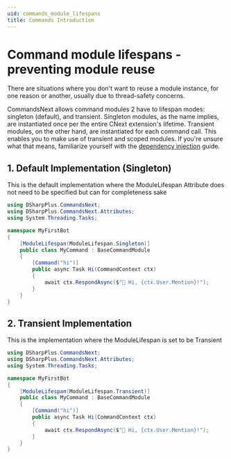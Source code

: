 ```yaml
---
uid: commands_module_lifespans
title: Commands Introduction
---
```


# Command module lifespans - preventing module reuse

There are situations where you don't want to reuse a module instance, for one reason or another, usually due to 
thread-safety concerns.

CommandsNext allows command modules 2 have to lifespan modes: singleton (default), and transient. Singleton modules, as 
the name implies, are instantiated once per the entire CNext extension's lifetime. Transient modules, on the other 
hand, are instantiated for each command call. This enables you to make use of transient and scoped modules. If you're 
unsure what that means, familiarize yourself with the [dependency injection](xref:commands_dependency_injection "dependency injection") 
guide.

## 1. Default Implementation (Singleton)

This is the default implementation where the ModuleLifespan Attribute does not need to be specified but can for completeness sake

```cs
using DSharpPlus.CommandsNext;
using DSharpPlus.CommandsNext.Attributes;
using System.Threading.Tasks;

namespace MyFirstBot
{
    [ModuleLifespan(ModuleLifespan.Singleton)]
    public class MyCommand : BaseCommandModule
    {
        [Command("hi")]
        public async Task Hi(CommandContext ctx)
        {
            await ctx.RespondAsync($"👋 Hi, {ctx.User.Mention}!");
        }
    }
}
```

## 2. Transient Implementation

This is the implementation where the ModuleLifespan is set to be Transient
```cs
using DSharpPlus.CommandsNext;
using DSharpPlus.CommandsNext.Attributes;
using System.Threading.Tasks;

namespace MyFirstBot
{
    [ModuleLifespan(ModuleLifespan.Transient)]
    public class MyCommand : BaseCommandModule
    {
        [Command("hi")]
        public async Task Hi(CommandContext ctx)
        {
            await ctx.RespondAsync($"👋 Hi, {ctx.User.Mention}!");
        }
    }
}
```
